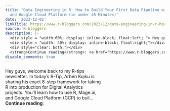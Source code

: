 ```yaml
---
title: 'Data Engineering in R: How to Build Your First Data Pipeline with R, Mage,
  and Google Cloud Platform (in under 45 Minutes)'
date: '2023-12-02'
linkTitle: https://www.r-bloggers.com/2023/12/data-engineering-in-r-how-to-build-your-first-data-pipeline-with-r-mage-and-google-cloud-platform-in-under-45-minutes/
source: R-bloggers
description: |-
  <div style = "width:60%; display: inline-block; float:left; "> Hey guys, welcome back to my R-tips newsletter. In today’s R-Tip, Arben Kqiku is sharing his exact 8-step framework for taking R into production for Digital Analytics projects. You’ll learn how to use R, Mage.ai, and Google Cloud Platform (GCP) to buil...</div>
  <div style = "width: 40%; display: inline-block; float:right;"></div>
  <div style="clear: both;"></div>
  <strong>Continue reading</strong>: <a href="https://www.r-bloggers.com/2023/12/data-engineering-in-r-how-to-build-your-first-data-pipeline-with-r-mage-and-google-cloud-platfo ...
disable_comments: true
---
```

<div style = "width:60%; display: inline-block; float:left; "> Hey guys, welcome back to my R-tips newsletter. In today’s R-Tip, Arben Kqiku is sharing his exact 8-step framework for taking R into production for Digital Analytics projects. You’ll learn how to use R, Mage.ai, and Google Cloud Platform (GCP) to buil...</div>
<div style = "width: 40%; display: inline-block; float:right;"></div>
<div style="clear: both;"></div>
<strong>Continue reading</strong>: <a href="https://www.r-bloggers.com/2023/12/data-engineering-in-r-how-to-build-your-first-data-pipeline-with-r-mage-and-google-cloud-platfo ...